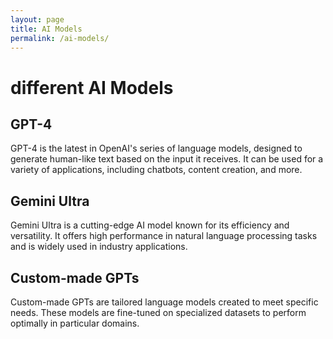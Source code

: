 ```yaml
---
layout: page
title: AI Models
permalink: /ai-models/
---
```


# different AI Models

## GPT-4

GPT-4 is the latest in OpenAI's series of language models, designed to generate human-like text based on the input it receives. It can be used for a variety of applications, including chatbots, content creation, and more.

## Gemini Ultra

Gemini Ultra is a cutting-edge AI model known for its efficiency and versatility. It offers high performance in natural language processing tasks and is widely used in industry applications.

## Custom-made GPTs

Custom-made GPTs are tailored language models created to meet specific needs. These models are fine-tuned on specialized datasets to perform optimally in particular domains.
